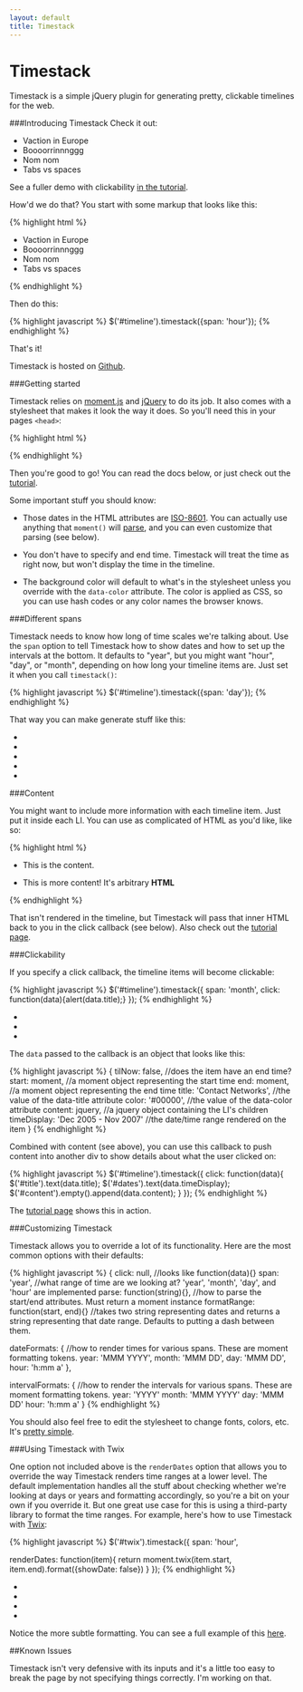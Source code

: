 ```yaml
---
layout: default
title: Timestack
---
```


Timestack
=========

Timestack is a simple jQuery plugin for generating pretty, clickable timelines for the web.

###Introducing Timestack
Check it out:

<div id='hourly'>
  <ul>
    <li data-start='2012-08-26T09:00' data-end='2012-08-26T17:00' data-title='Bob OOO' data-color='#ADC3DC'>Vaction in Europe</li>
    <li data-start='2012-08-26T09:00' data-end='2012-08-26T10:30' data-title='Meeting' data-color='#F2C1D3'>Boooorrinnnggg</li>
    <li data-start='2012-08-26T12:00' data-end='2012-08-26T13:00' data-title='Lunch' data-color='#99FF66'>Nom nom</li>
    <li data-start='2012-08-26T13:00' data-end='2012-08-26T14:30' data-title='Code review' data-color='#F2C1D3'>Tabs vs spaces</li>
  </ul>
</div>

See a fuller demo with clickability [in the tutorial]("tutorial.html").

How'd we do that? You start with some markup that looks like this:

{% highlight html %}
<div id='timeline'>
  <ul>
    <li data-start='2012-08-26T09:00' data-end='2012-08-26T17:00' data-title='Bob OOO' data-color='#ADC3DC'>Vaction in Europe</li>
    <li data-start='2012-08-26T09:00' data-end='2012-08-26T10:30' data-title='Meeting' data-color='#F2C1D3'>Boooorrinnnggg</li>
    <li data-start='2012-08-26T12:00' data-end='2012-08-26T13:00' data-title='Lunch' data-color='#99FF66'>Nom nom</li>
    <li data-start='2012-08-26T13:00' data-end='2012-08-26T14:30' data-title='Code review' data-color='#F2C1D3'>Tabs vs spaces</li>
  </ul>
</div>
 {% endhighlight %}

Then do this:

{% highlight javascript %}
$('#timeline').timestack({span: 'hour'});
{% endhighlight %}

That's it!

Timestack is hosted on [Github](https://github.com/icambron/timestack).

###Getting started 

Timestack relies on [moment.js](http://momentjs.com/) and [jQuery](http://jquery.com) to do its job. It also comes with a stylesheet that makes it look the way it does. So you'll need this in your pages `<head>`:

{% highlight html %}
<script src='http://code.jquery.com/jquery-1.8.0.min.js'></script>
<script src='https://raw.github.com/timrwood/moment/1.7.0/min/moment.min.js'></script>
<script src='https://raw.github.com/icambron/timestack/master/files/timestack.min.js'></script>
<link rel='stylesheet' type='text/css' href='https://raw.github.com/icambron/timestack/master/files/timestack.css'/>
{% endhighlight %}

Then you're good to go! You can read the docs below, or just check out the [tutorial](tutorial.html).

Some important stuff you should know:

 * Those dates in the HTML attributes are [ISO-8601](http://en.wikipedia.org/wiki/ISO_8601). You can actually use anything that `moment()` will [parse](http://momentjs.com/docs/#/parsing/javascript-date-object/), and you can even customize that parsing (see below).

 * You don't have to specify and end time. Timestack will treat the time as right now, but won't display the time in the timeline.

 * The background color will default to what's in the stylesheet unless you override with the `data-color` attribute. The color is applied as CSS, so you can use hash codes or any color names the browser knows.

###Different spans

Timestack needs to know how long of time scales we're talking about. Use the `span` option to tell Timestack how to show dates and how to set up the intervals at the bottom. It defaults to "year", but you might want "hour", "day", or "month", depending on how long your timeline items are. Just set it when you call `timestack()`:

{% highlight javascript %}
$('#timeline').timestack({span: 'day'});
{% endhighlight %}

That way you can make generate stuff like this:

<div id='daily'>
  <ul>
    <li data-start='2012-08-26' data-end='2012-08-28' data-title='Vacation!' data-color='#99FF66'/>
    <li data-start='2012-08-15' data-end='2012-08-20' data-title='Convention' data-color='#F2C1D3'/>
    <li data-start='2012-08-21' data-end='2012-08-25' data-title='Meetings' data-color='#ADC3DC'/>
    <li data-start='2012-08-07' data-end='2012-08-16' data-title='Sprint' data-color='#F1C27B'>
    <li data-start='2012-08-19' data-end='2012-08-26' data-title='Sprint' data-color='#F1C27B'>
  </ul>
</div>

###Content

You might want to include more information with each timeline item. Just put it inside each LI. You can use as complicated of HTML as you'd like, like so:

{% highlight html %}
<div id='#timestack'>
  <ul>
    <li data-start='8/15/1996' data-end='6/01/1998' data-title='An item'>
     This is the content.
    </li>
    <li data-start='9/1/2000' data-end='6/15/2004' data-title='Another Item'>
      <p>This is more content! It's arbitrary <strong>HTML</strong></p>
    </li>
  </ul>
</div>
{% endhighlight %}

That isn't rendered in the timeline, but Timestack will pass that inner
HTML back to you in the click callback (see below). Also check out the
[tutorial page](tutorial.html).

###Clickability

If you specify a click callback, the timeline items will become clickable:

{% highlight javascript %}
$('#timeline').timestack({
  span: 'month',
  click: function(data){alert(data.title);}
});
{% endhighlight %}

<div id='clicky'>
  <ul>
    <li data-start='2012-08-15' data-end='2012-10-28' data-title='Spain' data-color='#ADC3DC'/>
    <li data-start='2012-11-01' data-end='2013-02-28' data-title='France' data-color='#F2C1D3'/>
    <li data-start='2013-03-01' data-end='2013-04-30' data-title='Italy' data-color='#99FF66'/>
  </ul>
</div>

The `data` passed to the callback is an object that looks like this:

{% highlight javascript %}
{
  tilNow: false,                       //does the item have an end time?
  start: moment,                       //a moment object representing the start time
  end: moment,                         //a moment object representing the end time
  title: 'Contact Networks',           //the value of the data-title attribute
  color: '#00000',                     //the value of the data-color attribute
  content: jquery,                     //a jquery object containing the LI's children
  timeDisplay: 'Dec 2005 - Nov 2007'   //the date/time range rendered on the item
}
{% endhighlight %}


Combined with content (see above), you can use this callback to push content into another div to show details about what the user clicked on:

{% highlight javascript %}
$('#timeline').timestack({
  click: function(data){
    $('#title').text(data.title);
    $('#dates').text(data.timeDisplay);
    $('#content').empty().append(data.content);
  }
});
{% endhighlight %}

The [tutorial page](tutorial.html) shows this in action.

###Customizing Timestack

Timestack allows you to override a lot of its functionality. Here are the most common options with their defaults:

{% highlight javascript %}
{
  click: null,                         //looks like function(data){}
  span: 'year',                        //what range of time are we looking at? 'year', 'month', 'day', and 'hour' are implemented
  parse: function(string){},           //how to parse the start/end attributes. Must return a moment instance
  formatRange: function(start, end){}  //takes two string representing dates and returns a string representing that date range. Defaults to putting a dash between them.

  dateFormats: {                       //how to render times for various spans. These are moment formatting tokens.
    year: 'MMM YYYY',
    month: 'MMM DD',
    day: 'MMM DD',
    hour: 'h:mm a'
  },

  intervalFormats: {                   //how to render the intervals for various spans. These are moment formatting tokens.
    year: 'YYYY'
    month: 'MMM YYYY'
    day: 'MMM DD'
    hour: 'h:mm a'
  }
{% endhighlight %}

You should also feel free to edit the stylesheet to change fonts, colors, etc. It's [pretty simple](https://github.com/icambron/timestack/blob/master/files/timestack.css).

###Using Timestack with Twix

One option not included above is the `renderDates` option that allows
you to override the way Timestack renders time ranges at a lower level.
The default implementation handles all the stuff about checking whether
we're looking at days or years and formatting accordingly, so you're a
bit on your own if you override it. But one great use case for this is using a third-party library to format
the time ranges. For example, here's how to use Timestack with [Twix](https://github.com/icambron/twix.js):

{% highlight javascript %}
$('#twix').timestack({
  span: 'hour',

  renderDates: function(item){
    return moment.twix(item.start, item.end).format({showDate: false})
  }
});
{% endhighlight %}

<script>
$(function(){
  $('#twix').timestack({
    span: 'hour',
  
    renderDates: function(item){
      return moment.twix(item.start, item.end).format({showDate: false})
    }
  });
});
</script>

<div id='twix'> 
  <ul>
    <li data-start='2012-08-26T09:00' data-end='2012-08-26T17:00' data-title='Bob OOO' data-color='#ADC3DC'/>
    <li data-start='2012-08-26T09:00' data-end='2012-08-26T10:30' data-title='Meeting' data-color='#F2C1D3'/>
    <li data-start='2012-08-26T12:00' data-end='2012-08-26T13:00' data-title='Lunch' data-color='#99FF66'/>
    <li data-start='2012-08-26T13:00' data-end='2012-08-26T14:30' data-title='Code review' data-color='#F2C1D3'/>
  </ul>
</div>

Notice the more subtle formatting. You can see a full example of this [here](https://github.com/icambron/timestack/blob/master/examples/twix.html).

##Known Issues

Timestack isn't very defensive with its inputs and it's a little too
easy to break the page by not specifying things correctly. I'm working
on that.
